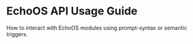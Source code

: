 # EchoOS API Usage Guide

How to interact with EchoOS modules using prompt-syntax or semantic triggers.